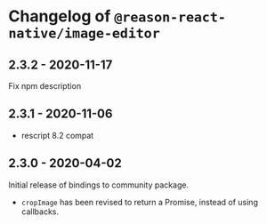 # Changelog of `@reason-react-native/image-editor`

## 2.3.2 - 2020-11-17

Fix npm description

## 2.3.1 - 2020-11-06

- rescript 8.2 compat

## 2.3.0 - 2020-04-02

Initial release of bindings to community package.

- `cropImage` has been revised to return a Promise, instead of using callbacks.
